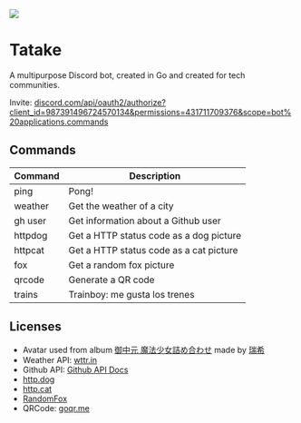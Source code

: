 ![](https://web-static.vercel.app/tatake-banner.png)

# Tatake

A multipurpose Discord bot, created in Go and created for tech communities.

Invite: [discord.com/api/oauth2/authorize?client_id=987391496724570134&permissions=431711709376&scope=bot%20applications.commands](https://discord.com/api/oauth2/authorize?client_id=987391496724570134&permissions=431711709376&scope=bot%20applications.commands)

## Commands

|     Command     | Description |
|     -------     | ----------- |
|      ping       | Pong!                                   |
|     weather     | Get the weather of a city               |
|     gh user     | Get information about a Github user     |
|     httpdog     | Get a HTTP status code as a dog picture |
|     httpcat     | Get a HTTP status code as a cat picture |
|       fox       | Get a random fox picture                |
|     qrcode      | Generate a QR code                      |
|     trains      | Trainboy: me gusta los trenes           |


## Licenses

* Avatar used from album [御中元 魔法少女詰め合わせ](https://www.pixiv.net/member_illust.php?mode=medium&illust_id=44692506) made by [瑞希](https://www.pixiv.net/member.php?id=137253)
* Weather API: [wttr.in](https://github.com/chubin/wttr.in)
* Github API: [Github API Docs](https://docs.github.com/en/rest)
* [http.dog](https://http.dog/)
* [http.cat](https://http.cat/)
* [RandomFox](https://randomfox.ca/)
* QRCode: [goqr.me](https://goqr.me/)